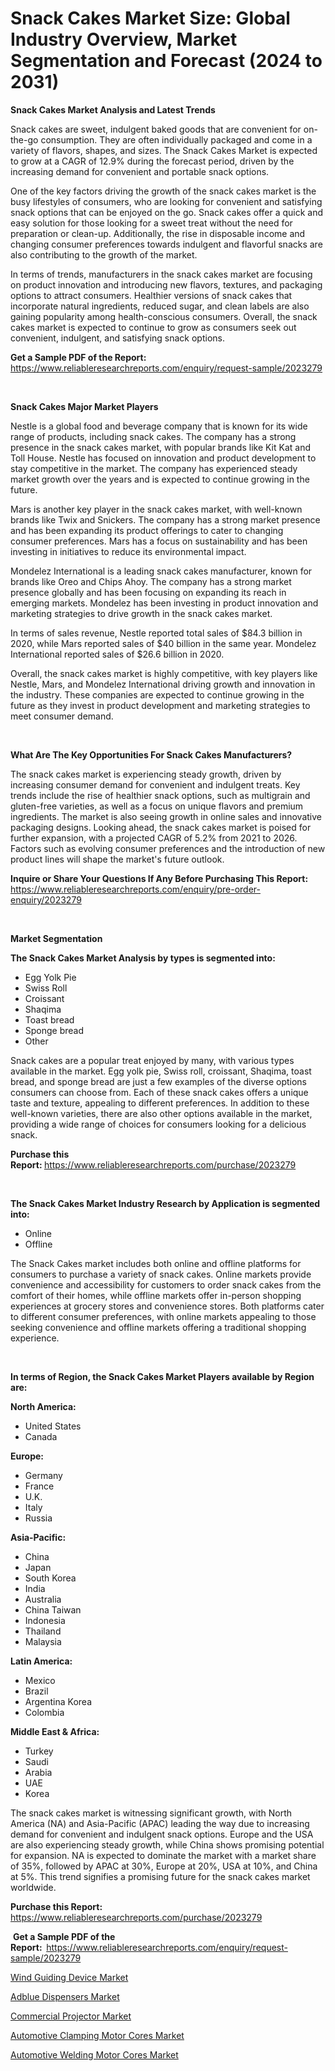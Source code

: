 <p><h1>Snack Cakes Market Size: Global Industry Overview, Market Segmentation and Forecast (2024 to 2031)</h1></p><p><strong>Snack Cakes Market Analysis and Latest Trends</strong></p>
<p><p>Snack cakes are sweet, indulgent baked goods that are convenient for on-the-go consumption. They are often individually packaged and come in a variety of flavors, shapes, and sizes. The Snack Cakes Market is expected to grow at a CAGR of 12.9% during the forecast period, driven by the increasing demand for convenient and portable snack options.</p><p>One of the key factors driving the growth of the snack cakes market is the busy lifestyles of consumers, who are looking for convenient and satisfying snack options that can be enjoyed on the go. Snack cakes offer a quick and easy solution for those looking for a sweet treat without the need for preparation or clean-up. Additionally, the rise in disposable income and changing consumer preferences towards indulgent and flavorful snacks are also contributing to the growth of the market.</p><p>In terms of trends, manufacturers in the snack cakes market are focusing on product innovation and introducing new flavors, textures, and packaging options to attract consumers. Healthier versions of snack cakes that incorporate natural ingredients, reduced sugar, and clean labels are also gaining popularity among health-conscious consumers. Overall, the snack cakes market is expected to continue to grow as consumers seek out convenient, indulgent, and satisfying snack options.</p></p>
<p><strong>Get a Sample PDF of the Report:&nbsp;</strong> <a href="https://www.reliableresearchreports.com/enquiry/request-sample/2023279">https://www.reliableresearchreports.com/enquiry/request-sample/2023279</a></p>
<p>&nbsp;</p>
<p><strong>Snack Cakes Major Market Players</strong></p>
<p><p>Nestle is a global food and beverage company that is known for its wide range of products, including snack cakes. The company has a strong presence in the snack cakes market, with popular brands like Kit Kat and Toll House. Nestle has focused on innovation and product development to stay competitive in the market. The company has experienced steady market growth over the years and is expected to continue growing in the future.</p><p>Mars is another key player in the snack cakes market, with well-known brands like Twix and Snickers. The company has a strong market presence and has been expanding its product offerings to cater to changing consumer preferences. Mars has a focus on sustainability and has been investing in initiatives to reduce its environmental impact.</p><p>Mondelez International is a leading snack cakes manufacturer, known for brands like Oreo and Chips Ahoy. The company has a strong market presence globally and has been focusing on expanding its reach in emerging markets. Mondelez has been investing in product innovation and marketing strategies to drive growth in the snack cakes market.</p><p>In terms of sales revenue, Nestle reported total sales of $84.3 billion in 2020, while Mars reported sales of $40 billion in the same year. Mondelez International reported sales of $26.6 billion in 2020.</p><p>Overall, the snack cakes market is highly competitive, with key players like Nestle, Mars, and Mondelez International driving growth and innovation in the industry. These companies are expected to continue growing in the future as they invest in product development and marketing strategies to meet consumer demand.</p></p>
<p>&nbsp;</p>
<p><strong>What Are The Key Opportunities For Snack Cakes Manufacturers?</strong></p>
<p><p>The snack cakes market is experiencing steady growth, driven by increasing consumer demand for convenient and indulgent treats. Key trends include the rise of healthier snack options, such as multigrain and gluten-free varieties, as well as a focus on unique flavors and premium ingredients. The market is also seeing growth in online sales and innovative packaging designs. Looking ahead, the snack cakes market is poised for further expansion, with a projected CAGR of 5.2% from 2021 to 2026. Factors such as evolving consumer preferences and the introduction of new product lines will shape the market's future outlook.</p></p>
<p><strong>Inquire or Share Your Questions If Any Before Purchasing This Report:</strong> <a href="https://www.reliableresearchreports.com/enquiry/pre-order-enquiry/2023279">https://www.reliableresearchreports.com/enquiry/pre-order-enquiry/2023279</a></p>
<p>&nbsp;</p>
<p><strong>Market Segmentation</strong></p>
<p><strong>The Snack Cakes Market Analysis by types is segmented into:</strong></p>
<p><ul><li>Egg Yolk Pie</li><li>Swiss Roll</li><li>Croissant</li><li>Shaqima</li><li>Toast bread</li><li>Sponge bread</li><li>Other</li></ul></p>
<p><p>Snack cakes are a popular treat enjoyed by many, with various types available in the market. Egg yolk pie, Swiss roll, croissant, Shaqima, toast bread, and sponge bread are just a few examples of the diverse options consumers can choose from. Each of these snack cakes offers a unique taste and texture, appealing to different preferences. In addition to these well-known varieties, there are also other options available in the market, providing a wide range of choices for consumers looking for a delicious snack.</p></p>
<p><strong>Purchase this Report:&nbsp;</strong><a href="https://www.reliableresearchreports.com/purchase/2023279">https://www.reliableresearchreports.com/purchase/2023279</a></p>
<p>&nbsp;</p>
<p><strong>The Snack Cakes Market Industry Research by Application is segmented into:</strong></p>
<p><ul><li>Online</li><li>Offline</li></ul></p>
<p><p>The Snack Cakes market includes both online and offline platforms for consumers to purchase a variety of snack cakes. Online markets provide convenience and accessibility for customers to order snack cakes from the comfort of their homes, while offline markets offer in-person shopping experiences at grocery stores and convenience stores. Both platforms cater to different consumer preferences, with online markets appealing to those seeking convenience and offline markets offering a traditional shopping experience.</p></p>
<p>&nbsp;</p>
<p><strong>In terms of Region, the Snack Cakes Market Players available by Region are:</strong></p>
<p>
    <p> <strong> North America: </strong>
        <ul>
            <li>United States</li>
            <li>Canada</li>
        </ul>
        </p> 
    <p> <strong> Europe: </strong>
        <ul>
            <li>Germany</li>
            <li>France</li>
            <li>U.K.</li>
            <li>Italy</li>
            <li>Russia</li>
        </ul>
        </p> 
    <p> <strong> Asia-Pacific: </strong>
        <ul>
            <li>China</li>
            <li>Japan</li>
            <li>South Korea</li>
            <li>India</li>
            <li>Australia</li>
            <li>China Taiwan</li>
            <li>Indonesia</li>
            <li>Thailand</li>
            <li>Malaysia</li>
        </ul>
        </p> 
    <p> <strong> Latin America: </strong>
        <ul>
            <li>Mexico</li>
            <li>Brazil</li>
            <li>Argentina Korea</li>
            <li>Colombia</li>
        </ul>
        </p> 
    <p> <strong> Middle East & Africa: </strong>
        <ul>
            <li>Turkey</li>
            <li>Saudi</li>
            <li>Arabia</li>
            <li>UAE</li>
            <li>Korea</li>
        </ul>
    </p>
    </p>
<p><p>The snack cakes market is witnessing significant growth, with North America (NA) and Asia-Pacific (APAC) leading the way due to increasing demand for convenient and indulgent snack options. Europe and the USA are also experiencing steady growth, while China shows promising potential for expansion. NA is expected to dominate the market with a market share of 35%, followed by APAC at 30%, Europe at 20%, USA at 10%, and China at 5%. This trend signifies a promising future for the snack cakes market worldwide.</p></p>
<p><strong>Purchase this Report: </strong><a href="https://www.reliableresearchreports.com/purchase/2023279">https://www.reliableresearchreports.com/purchase/2023279</a></p>
<p>&nbsp;<strong>Get a Sample PDF of the Report:&nbsp;&nbsp;</strong><a href="https://www.reliableresearchreports.com/enquiry/request-sample/2023279">https://www.reliableresearchreports.com/enquiry/request-sample/2023279</a></p>
<p><strong></strong></p>
<p><p><a href="https://unruly-ladybug-44b.notion.site/Wind-Guiding-Device-Market-Research-Report-Provides-thorough-Industry-Overview-which-offers-an-In-D-e20d2f0f27394388950592ec08124718">Wind Guiding Device Market</a></p><p><a href="https://shimmer-gardenia-37a.notion.site/Global-Adblue-Dispensers-Market-Size-and-Market-Trends-Insights-and-Projections-from-2024-to-2031-14919fc9ecaf45e795b73fe4718371b1">Adblue Dispensers Market</a></p><p><a href="https://cute-banjo-8ca.notion.site/Commercial-Projector-Market-Centers-on-Aspects-such-as-Market-Growth-Market-Share-Market-Opportuni-e6ef55f710dd4486b356683b1e82ca1e">Commercial Projector Market</a></p><p><a href="https://view.publitas.com/reportprime-1/automotive-clamping-motor-cores-market-size-growing-and-forecasted-for-period-from-2024-2031-and-provides-complete-market-analysis-of-this-market/">Automotive Clamping Motor Cores Market</a></p><p><a href="https://view.publitas.com/reportprime-1/automotive-welding-motor-cores-market-size-focuses-on-market-dynamics-in-depth-analysis-and-future-projections-of-its-market-forecasted-for-period-from-2024-to-2031/">Automotive Welding Motor Cores Market</a></p></p>